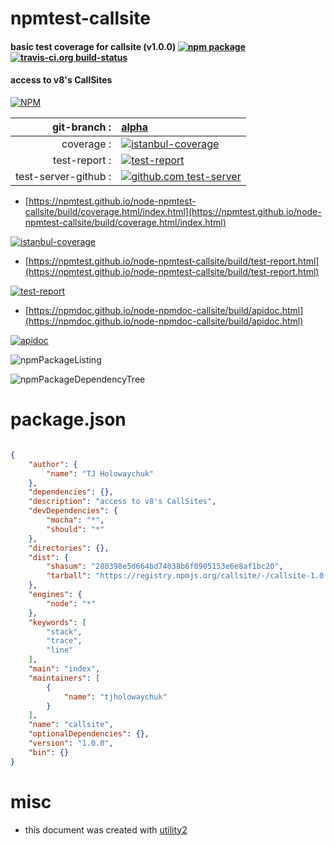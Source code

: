 # npmtest-callsite

#### basic test coverage for  callsite (v1.0.0)  [![npm package](https://img.shields.io/npm/v/npmtest-callsite.svg?style=flat-square)](https://www.npmjs.org/package/npmtest-callsite) [![travis-ci.org build-status](https://api.travis-ci.org/npmtest/node-npmtest-callsite.svg)](https://travis-ci.org/npmtest/node-npmtest-callsite)

#### access to v8's CallSites

[![NPM](https://nodei.co/npm/callsite.png?downloads=true&downloadRank=true&stars=true)](https://www.npmjs.com/package/callsite)

| git-branch : | [alpha](https://github.com/npmtest/node-npmtest-callsite/tree/alpha)|
|--:|:--|
| coverage : | [![istanbul-coverage](https://npmtest.github.io/node-npmtest-callsite/build/coverage.badge.svg)](https://npmtest.github.io/node-npmtest-callsite/build/coverage.html/index.html)|
| test-report : | [![test-report](https://npmtest.github.io/node-npmtest-callsite/build/test-report.badge.svg)](https://npmtest.github.io/node-npmtest-callsite/build/test-report.html)|
| test-server-github : | [![github.com test-server](https://npmtest.github.io/node-npmtest-callsite/GitHub-Mark-32px.png)](https://npmtest.github.io/node-npmtest-callsite/build/app/index.html) | | build-artifacts : | [![build-artifacts](https://npmtest.github.io/node-npmtest-callsite/glyphicons_144_folder_open.png)](https://github.com/npmtest/node-npmtest-callsite/tree/gh-pages/build)|

- [https://npmtest.github.io/node-npmtest-callsite/build/coverage.html/index.html](https://npmtest.github.io/node-npmtest-callsite/build/coverage.html/index.html)

[![istanbul-coverage](https://npmtest.github.io/node-npmtest-callsite/build/screenCapture.buildCi.browser.%252Ftmp%252Fbuild%252Fcoverage.lib.html.png)](https://npmtest.github.io/node-npmtest-callsite/build/coverage.html/index.html)

- [https://npmtest.github.io/node-npmtest-callsite/build/test-report.html](https://npmtest.github.io/node-npmtest-callsite/build/test-report.html)

[![test-report](https://npmtest.github.io/node-npmtest-callsite/build/screenCapture.buildCi.browser.%252Ftmp%252Fbuild%252Ftest-report.html.png)](https://npmtest.github.io/node-npmtest-callsite/build/test-report.html)

- [https://npmdoc.github.io/node-npmdoc-callsite/build/apidoc.html](https://npmdoc.github.io/node-npmdoc-callsite/build/apidoc.html)

[![apidoc](https://npmdoc.github.io/node-npmdoc-callsite/build/screenCapture.buildCi.browser.%252Ftmp%252Fbuild%252Fapidoc.html.png)](https://npmdoc.github.io/node-npmdoc-callsite/build/apidoc.html)

![npmPackageListing](https://npmtest.github.io/node-npmtest-callsite/build/screenCapture.npmPackageListing.svg)

![npmPackageDependencyTree](https://npmtest.github.io/node-npmtest-callsite/build/screenCapture.npmPackageDependencyTree.svg)



# package.json

```json

{
    "author": {
        "name": "TJ Holowaychuk"
    },
    "dependencies": {},
    "description": "access to v8's CallSites",
    "devDependencies": {
        "mocha": "*",
        "should": "*"
    },
    "directories": {},
    "dist": {
        "shasum": "280398e5d664bd74038b6f0905153e6e8af1bc20",
        "tarball": "https://registry.npmjs.org/callsite/-/callsite-1.0.0.tgz"
    },
    "engines": {
        "node": "*"
    },
    "keywords": [
        "stack",
        "trace",
        "line"
    ],
    "main": "index",
    "maintainers": [
        {
            "name": "tjholowaychuk"
        }
    ],
    "name": "callsite",
    "optionalDependencies": {},
    "version": "1.0.0",
    "bin": {}
}
```



# misc
- this document was created with [utility2](https://github.com/kaizhu256/node-utility2)
